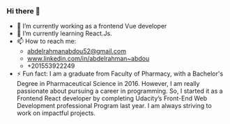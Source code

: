 ### Hi there 👋


- 🔭 I’m currently working as a frontend Vue developer  
- 🌱 I’m currently learning React.Js.
- 📫 How to reach me: 
     - abdelrahmanabdou52@gmail.com
     - www.linkedin.com/in/abdelrahman~abdou
     - +201553922249
- ⚡ Fun fact: 
I am a graduate from Faculty of Pharmacy, with a Bachelor's Degree in Pharmaceutical Science in 2016. However, I am really passionate about pursuing a career in programming. So, I started it as a Frontend React developer by completing Udacity’s Front-End Web Development professional Program last year. I am always striving to work on impactful projects. 

